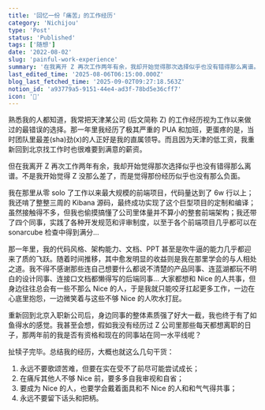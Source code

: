 ```yaml
---
title: '回忆一份「痛苦」的工作经历'
category: 'Nichijou'
type: 'Post'
status: 'Published'
tags: ['随想']
date: '2022-08-02'
slug: 'painful-work-experience'
summary: '在我离开 Z 再次工作两年有余，我却开始觉得那次选择似乎也没有错得那么离谱。'
last_edited_time: '2025-08-06T06:15:00.000Z'
blog_last_fetched_time: '2025-09-02T09:27:18.563Z'
notion_id: 'a93779a5-9151-44e4-ad3f-78bd5e36cff7'
icon: '🧨'
---
```


熟悉我的人都知道，我常把天津某公司 (后文简称 Z) 的工作经历视为工作以来做过的最错误的选择。那一年里我经历了极其严重的 PUA 和加班，更蛋疼的是，当时团队里最差(sha)劲(x)的人正好是我的直属领导。而且因为天津的低工资，我重新回到北京找工作时也很难要到满意的薪资。

但在我离开 Z 再次工作两年有余，我却开始觉得那次选择似乎也没有错得那么离谱。不是我开始觉得 Z 没那么差了，而是觉得那份经历似乎也没有那么负面。

我在那里从零 solo 了工作以来最大规模的前端项目，代码量达到了 6w 行以上；我还啃了整整三周的 Kibana 源码，最终成功实现了这个巨型项目的定制和编译；虽然接触得不多，但我也偷摸搞懂了公司里体量并不算小的整套前端架构；我还带了四个同事，实践了各种开发规范和评审制度，以至于各个前端项目几乎都可以在 sonarcube 检查中得到满分…

那一年里，我的代码风格、架构能力、文档、PPT 甚至是吹牛逼的能力几乎都迎来了质的飞跃。随着时间推移，其中愈发明显的收益则是我在那里学会的与人相处之道。我不得不感谢那些连自己想要什么都说不清楚的产品同事、连蓝湖都玩不明白的设计同事、连接口文档都懒得写的后端同事… 大家都想和 Nice 的人共事，但身边往往总会有一些不那么 Nice 的人，于是我就只能咬牙扛起更多工作，一边在心底里抱怨，一边微笑着与这些不够 Nice 的人吹水打屁。

重新回到北京入职新公司后，身边同事的整体素质强了好大一截，我也终于有了如鱼得水的感觉。我甚至会想，假如我没有经历过 Z 公司里那些每天都想离职的日子，那两年前的我是否有资格和现在的同事站在同一水平线呢？

扯犊子完毕。总结我的经历，大概也就这么几句干货：

1. 永远不要歌颂苦难，但要在实在受不了前尽可能尝试成长；
2. 在痛斥其他人不够 Nice 前，要多多自我审视和自省；
3. 要成为 Nice 的人，也要学会戴着面具和不 Nice 的人和和气气得共事；
4. 永远不要留下话头和把柄。
